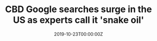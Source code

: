---
date: '2019-10-23T00:00:00Z'
external_link: https://web.archive.org/web/20210616054053/https://www.dailymail.co.uk/health/article-7605455/CBD-Google-searches-surge-experts-call-snake-oil.html
image:
  focal_point: Smart
original_link: https://www.dailymail.co.uk/health/article-7605455/CBD-Google-searches-surge-experts-call-snake-oil.html
summary: According to our Google searches, Americans are more interested in CBD than
  any other health product or topic, a new study reveals. 'Three years ago, there
  was essentially no one searching about CBD online, but now there are an estimated
  6.4 million unique searches each month.' THE DIFFERENCES BETWEEN THC AND CBD Tetrahydrocannabinol
  (THC) and cannabidiol (CBD) are both derived from the cannabis plant. For every
  two internet searches for dieting in the United States we found there is one for
  CBD!' CBD searches surpassed vaccination searchers by 63 percent, exercise by nearly
  60 percent, veganism by 12 percent, and even its own parent plant, marijuana, by
  13 percent.
title: CBD Google searches surge in the US as experts call it 'snake oil'
---